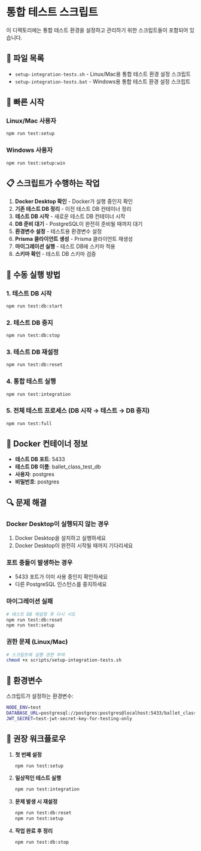 # 통합 테스트 스크립트

이 디렉토리에는 통합 테스트 환경을 설정하고 관리하기 위한 스크립트들이 포함되어 있습니다.

## 📁 파일 목록

- `setup-integration-tests.sh` - Linux/Mac용 통합 테스트 환경 설정 스크립트
- `setup-integration-tests.bat` - Windows용 통합 테스트 환경 설정 스크립트

## 🚀 빠른 시작

### Linux/Mac 사용자

```bash
npm run test:setup
```

### Windows 사용자

```cmd
npm run test:setup:win
```

## 📋 스크립트가 수행하는 작업

1. **Docker Desktop 확인** - Docker가 실행 중인지 확인
2. **기존 테스트 DB 정리** - 이전 테스트 DB 컨테이너 정리
3. **테스트 DB 시작** - 새로운 테스트 DB 컨테이너 시작
4. **DB 준비 대기** - PostgreSQL이 완전히 준비될 때까지 대기
5. **환경변수 설정** - 테스트용 환경변수 설정
6. **Prisma 클라이언트 생성** - Prisma 클라이언트 재생성
7. **마이그레이션 실행** - 테스트 DB에 스키마 적용
8. **스키마 확인** - 테스트 DB 스키마 검증

## 🔧 수동 실행 방법

### 1. 테스트 DB 시작

```bash
npm run test:db:start
```

### 2. 테스트 DB 중지

```bash
npm run test:db:stop
```

### 3. 테스트 DB 재설정

```bash
npm run test:db:reset
```

### 4. 통합 테스트 실행

```bash
npm run test:integration
```

### 5. 전체 테스트 프로세스 (DB 시작 → 테스트 → DB 중지)

```bash
npm run test:full
```

## 🐳 Docker 컨테이너 정보

- **테스트 DB 포트**: 5433
- **테스트 DB 이름**: ballet_class_test_db
- **사용자**: postgres
- **비밀번호**: postgres

## 🔍 문제 해결

### Docker Desktop이 실행되지 않는 경우

1. Docker Desktop을 설치하고 실행하세요
2. Docker Desktop이 완전히 시작될 때까지 기다리세요

### 포트 충돌이 발생하는 경우

- 5433 포트가 이미 사용 중인지 확인하세요
- 다른 PostgreSQL 인스턴스를 중지하세요

### 마이그레이션 실패

```bash
# 테스트 DB 재설정 후 다시 시도
npm run test:db:reset
npm run test:setup
```

### 권한 문제 (Linux/Mac)

```bash
# 스크립트에 실행 권한 부여
chmod +x scripts/setup-integration-tests.sh
```

## 📝 환경변수

스크립트가 설정하는 환경변수:

```bash
NODE_ENV=test
DATABASE_URL=postgresql://postgres:postgres@localhost:5433/ballet_class_test_db
JWT_SECRET=test-jwt-secret-key-for-testing-only
```

## 🎯 권장 워크플로우

1. **첫 번째 설정**

   ```bash
   npm run test:setup
   ```

2. **일상적인 테스트 실행**

   ```bash
   npm run test:integration
   ```

3. **문제 발생 시 재설정**

   ```bash
   npm run test:db:reset
   npm run test:setup
   ```

4. **작업 완료 후 정리**
   ```bash
   npm run test:db:stop
   ```
